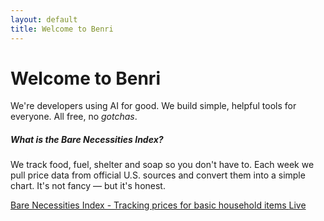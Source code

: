 ```yaml
---
layout: default
title: Welcome to Benri
---
```


<div class="text-center my-5">
  <h1 class="display-4 fw-bold">Welcome to Benri</h1>
  <p class="lead text-muted">We're developers using AI for good. We build simple, helpful tools for everyone. All free, no <i>gotchas</i>.</p>
</div>

<div class="card shadow-sm mb-4">
  <div class="card-body">
    <h5 class="card-title">What is the Bare Necessities Index?</h5>
    <p class="card-text">We track food, fuel, shelter and soap so you don't have to. Each week we pull price data from official U.S. sources and convert them into a simple chart. It's not fancy — but it's honest.</p>
  </div>
</div>

<div class="list-group">
  <a href="/benri/bare.html" class="list-group-item list-group-item-action d-flex justify-content-between align-items-center">
    Bare Necessities Index - Tracking prices for basic household items
    <span class="badge bg-primary rounded-pill">Live</span>
  </a>
</div>
